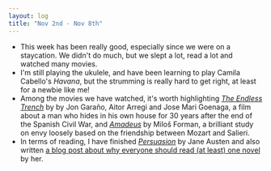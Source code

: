```yaml
---
layout: log
title: "Nov 2nd - Nov 8th"
---
```

- This week has been really good, especially since we were on a staycation. We didn't do much, but we slept a lot, read a lot and watched many movies.
- I'm still playing the ukulele, and have been learning to play Camila Cabello's *Havana*, but the strumming is really hard to get right, at least for a newbie like me!
- Among the movies we have watched, it's worth highlighting [*The Endless Trench*](https://en.wikipedia.org/wiki/The_Endless_Trench) by by Jon Garaño, Aitor Arregi and Jose Mari Goenaga, a film about a man who hides in his own house for 30 years after the end of the Spanish Civil War, and [*Amadeus*](https://en.wikipedia.org/wiki/Amadeus_(film)) by Miloš Forman, a brilliant study on envy loosely based on the friendship between Mozart and Salieri.
- In terms of reading, I have finished *[Persuasion](https://www.goodreads.com/book/show/2156.Persuasion)* by Jane Austen and also written [a blog post about why everyone should read (at least) one novel](http://irenealegre.com/jane-austen) by her.

